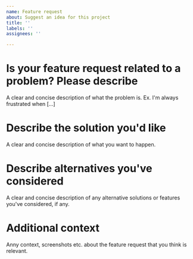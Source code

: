 ```yaml
---
name: Feature request
about: Suggest an idea for this project
title: ''
labels: ''
assignees: ''

---
```


# Is your feature request related to a problem? Please describe

A clear and concise description of what the problem is. Ex. I'm always frustrated when [...]

# Describe the solution you'd like

A clear and concise description of what you want to happen.

# Describe alternatives you've considered

A clear and concise description of any alternative solutions or features you've considered, if any.

# Additional context

Anny context, screenshots etc. about the feature request that you think is relevant.
